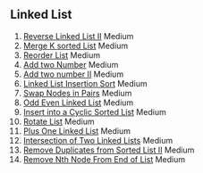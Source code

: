 ## Linked List
1. [Reverse Linked List II](#Reverse-Linked-List-II)       Medium
2. [Merge K sorted List](Merge-K-sorted-List)      Medium
3. [Reorder List](#Reorder-List)     Medium
4. [Add two Number](#Add-two-Number)  Medium
5. [Add two number II](#Add-two-number-II)        Medium
6. [Linked List Insertion Sort](#Linked-List-Insertion-Sort)       Medium
7. [Swap Nodes in Pairs](#Swap-Nodes-in-Pairs)      Medium
8. [Odd Even Linked List](#Odd-Even-Linked-List)     Medium
9. [Insert into a Cyclic Sorted List](#Insert-into-a-Cyclic-Sorted-List)     Medium
10. [Rotate List](#Rotate-List)     Medium
11. [Plus One Linked List](#Plus-One-Linked-List)        Medium
12. [Intersection of Two Linked Lists](#Intersection-of-Two-Linked-Lists)        Medium
13. [Remove Duplicates from Sorted List II](#Remove-Duplicates-from-Sorted-List-II)     Medium
14. [Remove Nth Node From End of List](#Remove-Nth-node-from-the-end-of-list)       Medium


